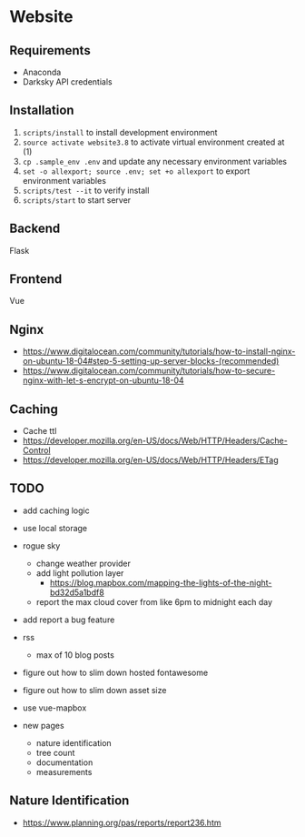 # Website

## Requirements

- Anaconda
- Darksky API credentials

## Installation

1. `scripts/install` to install development environment
1. `source activate website3.8` to activate virtual environment created at (1)
1. `cp .sample_env .env` and update any necessary environment variables
1. `set -o allexport; source .env; set +o allexport` to export environment variables
1. `scripts/test --it` to verify install
1. `scripts/start` to start server

## Backend

Flask

## Frontend

Vue

## Nginx

- https://www.digitalocean.com/community/tutorials/how-to-install-nginx-on-ubuntu-18-04#step-5-setting-up-server-blocks-(recommended)
- https://www.digitalocean.com/community/tutorials/how-to-secure-nginx-with-let-s-encrypt-on-ubuntu-18-04

## Caching

- Cache ttl
- https://developer.mozilla.org/en-US/docs/Web/HTTP/Headers/Cache-Control
- https://developer.mozilla.org/en-US/docs/Web/HTTP/Headers/ETag

## TODO

- add caching logic
- use local storage
- rogue sky
  - change weather provider
  - add light pollution layer
    - https://blog.mapbox.com/mapping-the-lights-of-the-night-bd32d5a1bdf8
  - report the max cloud cover from like 6pm to midnight each day
- add report a bug feature
- rss
  - max of 10 blog posts
- figure out how to slim down hosted fontawesome
- figure out how to slim down asset size
- use vue-mapbox

- new pages
  - nature identification
  - tree count
  - documentation
  - measurements

## Nature Identification

- https://www.planning.org/pas/reports/report236.htm
